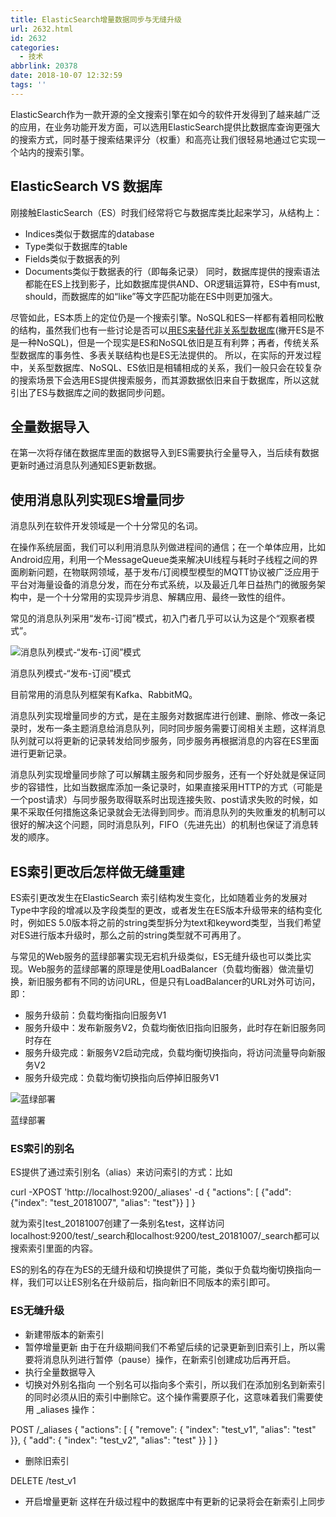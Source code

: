 ```yaml
---
title: ElasticSearch增量数据同步与无缝升级
url: 2632.html
id: 2632
categories:
  - 技术
abbrlink: 20378
date: 2018-10-07 12:32:59
tags: ''
---
```


ElasticSearch作为一款开源的全文搜索引擎在如今的软件开发得到了越来越广泛的应用，在业务功能开发方面，可以选用ElasticSearch提供比数据库查询更强大的搜索方式，同时基于搜索结果评分（权重）和高亮让我们很轻易地通过它实现一个站内的搜索引擎。

ElasticSearch VS 数据库
--------------------

刚接触ElasticSearch（ES）时我们经常将它与数据库类比起来学习，从结构上：

*   Indices类似于数据库的database
*   Type类似于数据库的table
*   Fields类似于数据表的列
*   Documents类似于数据表的行（即每条记录） 同时，数据库提供的搜索语法都能在ES上找到影子，比如数据库提供AND、OR逻辑运算符，ES中有must, should，而数据库的如“like”等文字匹配功能在ES中则更加强大。

尽管如此，ES本质上的定位仍是一个搜索引擎。NoSQL和ES一样都有着相同松散的结构，虽然我们也有一些讨论是否可以[用ES来替代非关系型数据库](https://www.zhihu.com/question/25535889)(撇开ES是不是一种NoSQL)，但是一个现实是ES和NoSQL依旧是互有利弊；再者，传统关系型数据库的事务性、多表关联结构也是ES无法提供的。 所以，在实际的开发过程中，关系型数据库、NoSQL、ES依旧是相辅相成的关系，我们一般只会在较复杂的搜索场景下会选用ES提供搜索服务，而其源数据依旧来自于数据库，所以这就引出了ES与数据库之间的数据同步问题。

全量数据导入
------

在第一次将存储在数据库里面的数据导入到ES需要执行全量导入，当后续有数据更新时通过消息队列通知ES更新数据。

使用消息队列实现ES增量同步
--------------

消息队列在软件开发领域是一个十分常见的名词。

在操作系统层面，我们可以利用消息队列做进程间的通信；在一个单体应用，比如Android应用，利用一个MessageQueue类来解决UI线程与耗时子线程之间的界面刷新问题，在物联网领域，基于发布/订阅模型模型的MQTT协议被广泛应用于平台对海量设备的消息分发，而在分布式系统，以及最近几年日益热门的微服务架构中，是一个十分常用的实现异步消息、解耦应用、最终一致性的组件。

常见的消息队列采用“发布-订阅”模式，初入门者几乎可以认为这是个“观察者模式”。

![消息队列模式-“发布-订阅”模式](https://baiyuan.wang/wp-content/uploads/2019/03/20190314095430110.jpg)

消息队列模式-“发布-订阅”模式

目前常用的消息队列框架有Kafka、RabbitMQ。

消息队列实现增量同步的方式，是在主服务对数据库进行创建、删除、修改一条记录时，发布一条主题消息给消息队列，同时同步服务需要订阅相关主题，这样消息队列就可以将更新的记录转发给同步服务，同步服务再根据消息的内容在ES里面进行更新记录。

消息队列实现增量同步除了可以解耦主服务和同步服务，还有一个好处就是保证同步的容错性，比如当数据库添加一条记录时，如果直接采用HTTP的方式（可能是一个post请求）与同步服务取得联系时出现连接失败、post请求失败的时候，如果不采取任何措施这条记录就会无法得到同步。而消息队列的失败重发的机制可以很好的解决这个问题，同时消息队列，FIFO（先进先出）的机制也保证了消息转发的顺序。

ES索引更改后怎样做无缝重建
--------------

ES索引更改发生在ElasticSearch 索引结构发生变化，比如随着业务的发展对Type中字段的增减以及字段类型的更改，或者发生在ES版本升级带来的结构变化时，例如ES 5.0版本将之前的string类型拆分为text和keyword类型，当我们希望对ES进行版本升级时，那么之前的string类型就不可再用了。

与常见的Web服务的蓝绿部署实现无宕机升级类似，ES无缝升级也可以类比实现。Web服务的蓝绿部署的原理是使用LoadBalancer（负载均衡器）做流量切换，新旧服务都有不同的访问URL，但是只有LoadBalancer的URL对外可访问，即：

*   服务升级前：负载均衡指向旧服务V1
*   服务升级中：发布新服务V2，负载均衡依旧指向旧服务，此时存在新旧服务同时存在
*   服务升级完成：新服务V2启动完成，负载均衡切换指向，将访问流量导向新服务V2
*   服务升级完成：负载均衡切换指向后停掉旧服务V1

![蓝绿部署](https://baiyuan.wang/wp-content/uploads/2019/03/20190314095430213.jpg)

蓝绿部署

### ES索引的别名

ES提供了通过索引别名（alias）来访问索引的方式：比如

curl -XPOST 'http://localhost:9200/_aliases' -d 
{
    "actions": \[
        {"add": {"index": "test_20181007", "alias": "test"}}
    \]
}

就为索引test\_20181007创建了一条别名test，这样访问localhost:9200/test/\_search和localhost:9200/test\_20181007/\_search都可以搜索索引里面的内容。

ES的别名的存在为ES的无缝升级和切换提供了可能，类似于负载均衡切换指向一样，我们可以让ES别名在升级前后，指向新旧不同版本的索引即可。

### ES无缝升级

*   新建带版本的新索引
*   暂停增量更新 由于在升级期间我们不希望后续的记录更新到旧索引上，所以需要将消息队列进行暂停（pause）操作，在新索引创建成功后再开启。
*   执行全量数据导入
*   切换对外别名指向 一个别名可以指向多个索引，所以我们在添加别名到新索引的同时必须从旧的索引中删除它。这个操作需要原子化，这意味着我们需要使用 _aliases 操作：

POST /_aliases
{
    "actions": \[
        { "remove": { "index": "test_v1", "alias": "test" }},
        { "add":    { "index": "test_v2", "alias": "test" }}
    \]
}

*   删除旧索引

DELETE /test_v1

*   开启增量更新 这样在升级过程中的数据库中有更新的记录将会在新索引上同步